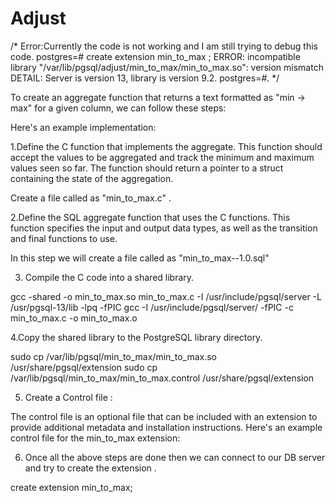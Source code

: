 # Adjust

/*
Error:Currently the code is not working and I am still trying to debug this code. 
postgres=# create extension min_to_max ;
ERROR: incompatible library "/var/lib/pgsql/adjust/min_to_max/min_to_max.so": version mismatch DETAIL: Server is version 13, library is version 9.2. postgres=#.
*/

To create an aggregate function that returns a text formatted as "min -> max" for a given column, we can follow these steps:

Here's an example implementation:

1.Define the C function that implements the aggregate. This function should accept the values to be aggregated and track the minimum and maximum values seen so far. The function should return a pointer to a struct containing the state of the aggregation.

Create a file called as "min_to_max.c" .

2.Define the SQL aggregate function that uses the C functions. This function specifies the input and output data types, as well as the transition and final functions to use.

In this step we will create a file called as "min_to_max--1.0.sql"

3. Compile the C code into a shared library.

gcc -shared -o min_to_max.so min_to_max.c -I /usr/include/pgsql/server -L /usr/pgsql-13/lib -lpq -fPIC 
gcc -I /usr/include/pgsql/server/ -fPIC -c min_to_max.c -o min_to_max.o

4.Copy the shared library to the PostgreSQL library directory.

sudo cp /var/lib/pgsql/min_to_max/min_to_max.so /usr/share/pgsql/extension
sudo cp /var/lib/pgsql/min_to_max/min_to_max.control /usr/share/pgsql/extension

5. Create a Control file :

The control file is an optional file that can be included with an extension to provide additional metadata and installation instructions. Here's an example control file for the min_to_max extension:

6. Once all the above steps are done then we can connect to our DB server and try to create the extension .

create extension min_to_max;

